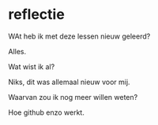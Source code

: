 # reflectie
WAt heb ik met deze lessen nieuw geleerd?

Alles.

Wat wist ik al?

Niks, dit was allemaal nieuw voor mij.

Waarvan zou ik nog meer willen weten?

Hoe github enzo werkt.